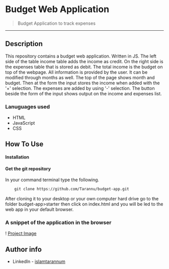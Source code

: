 # Budget Web Application
>Budget Application to track expenses

---
## Description
This repository contains a budget web application. Written in JS. The left side of the table income table adds the income as credit. On the right side is the expenses table that is stored as debit.
The total income is the budget on top of the webpage. All information is provided by the user. It can be modified through months as well. The top of the page shows month and budget.
Then at the form the input stores the income when added with the '+' selection. The expenses are added by using '-' selection. The button beside the form of the input shows output on the income and expenses list.

### Lanuguages used
- HTML
- JavaScript
- CSS

## How To Use

#### Installation

#### Get the git repository
In your command terminal type the following. 
```html
    git clone https://github.com/Tarannu/budget-app.git
```
 After cloning it to your desktop or your own computer hard drive go to the folder budget-app>starter then click on index.html and you will be led to the web app in your default browser.

### A snippet of the application in the browser
! [Project Image](Capture.JPG)



## Author info

- LinkedIn - [islamtarannum](https://www.linkedin.com/in/islamtarannum/)

